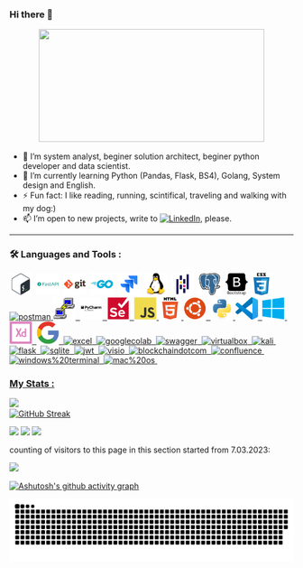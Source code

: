 ### Hi there 👋

<!--
**Sinrez/Sinrez** is a ✨ _special_ ✨ repository because its `README.md` (this file) appears on your GitHub profile.

Here are some ideas to get you started:

- 🔭 I’m currently working on ...
- 🌱 I’m currently learning ...
- 👯 I’m looking to collaborate on ...
- 🤔 I’m looking for help with ...
- 💬 Ask me about ...
- 📫 How to reach me: ...
- 😄 Pronouns: ...
- ⚡ Fun fact: ...
-->
<div align="center">
  <img src="https://media.giphy.com/media/5QMOLk7Yro0ZvarF38/giphy.gif" width="400" height="200"/>
</div>

- 🔭 I’m system analyst, beginer solution architect, beginer python developer and data scientist.
- 🌱 I’m currently learning Python (Pandas, Flask, BS4), Golang, System design and English.
- ⚡ Fun fact: I like reading, running, scintifical, traveling and walking with my dog:)
-  📫  I’m open to new projects, write to
[![LinkedIn](https://img.shields.io/badge/-LinkedIn-090909?style=for-the-badge&logo=linkedin&logoColor=007BB6)](https://www.linkedin.com/in/alexander-k-b9979aa2/), please.
- ---
### :hammer_and_wrench: Languages and Tools :

<div>
  <img src="https://github.com/devicons/devicon/blob/master/icons/bash/bash-original.svg" title="bash" alt="bash" width="40" height="40"/>&nbsp;
  <img src="https://github.com/devicons/devicon/blob/master/icons/fastapi/fastapi-original-wordmark.svg" title="fastapi" alt="fastapi" width="40" height="40"/>&nbsp;
  <img src="https://github.com/devicons/devicon/blob/master/icons/git/git-original-wordmark.svg" title="git" alt="git" width="40" height="40"/>&nbsp;
  <img src="https://github.com/devicons/devicon/blob/master/icons/go/go-original-wordmark.svg" title="go" alt="go" width="40" height="40"/>&nbsp;
  <img src="https://github.com/devicons/devicon/blob/master/icons/jira/jira-original.svg" title="jira" alt="jira" width="40" height="40"/>&nbsp;
  <img src="https://github.com/devicons/devicon/blob/master/icons/linux/linux-original.svg" title="linux" alt="linux" width="40" height="40"/>&nbsp;
  <img src="https://github.com/devicons/devicon/blob/master/icons/pandas/pandas-original.svg" title="pandas" alt="pandas" width="40" height="40"/>&nbsp;
  <img src="https://github.com/devicons/devicon/blob/master/icons/postgresql/postgresql-original.svg" title="postgresql" alt="postgresql" width="40" height="40"/>&nbsp;
	<img src="https://raw.githubusercontent.com/devicons/devicon/master/icons/bootstrap/bootstrap-plain-wordmark.svg" alt="bootstrap" width="40" height="40"/> </a> <a href="https://www.w3schools.com/css/" target="_blank"> <img src="https://raw.githubusercontent.com/devicons/devicon/master/icons/css3/css3-original-wordmark.svg" alt="css3" width="40" height="40"/> </a> <a href="https://www.djangoproject.com/" target="_blank">
	<img src="https://www.vectorlogo.zone/logos/getpostman/getpostman-icon.svg" alt="postman" width="40" height="40"/>
  <img src="https://github.com/devicons/devicon/blob/master/icons/putty/putty-original.svg" title="putty" alt="putty" width="40" height="40"/>&nbsp;
  <img src="https://github.com/devicons/devicon/blob/master/icons/pycharm/pycharm-original-wordmark.svg" title="pycharm" alt="pycharm" width="40" height="40"/>&nbsp;
  <img src="https://github.com/devicons/devicon/blob/master/icons/selenium/selenium-original.svg" title="selenium" alt="selenium" width="40" height="40"/>&nbsp;
	<img src="https://raw.githubusercontent.com/devicons/devicon/master/icons/javascript/javascript-original.svg" alt="javascript" width="40" height="40"/>
	<a href="https://www.w3.org/html/" target="_blank"> <img src="https://raw.githubusercontent.com/devicons/devicon/master/icons/html5/html5-original-wordmark.svg" alt="html5" width="40" height="40"/>
  <img src="https://github.com/devicons/devicon/blob/master/icons/ubuntu/ubuntu-plain.svg" title="ubuntu" alt="ubuntu" width="40" height="40"/>&nbsp;
 <img src="https://raw.githubusercontent.com/devicons/devicon/master/icons/python/python-original.svg" alt="python" width="40" height="40"/> 
  <img src="https://github.com/devicons/devicon/blob/master/icons/vscode/vscode-original.svg" title="vscode" alt="vscode" width="40" height="40"/>&nbsp;
  <img src="https://github.com/devicons/devicon/blob/master/icons/windows8/windows8-original.svg" title="windows8" alt="windows8" width="40" height="40"/>&nbsp;
  <img src="https://github.com/devicons/devicon/blob/master/icons/xd/xd-line.svg" title="xd" alt="xd" width="40" height="40"/>&nbsp;
  <img src="https://github.com/devicons/devicon/blob/master/icons/google/google-original.svg" title="google" alt="google" width="40" height="40"/>&nbsp;
<img src="https://img.shields.io/badge/Microsoft_Excel-217346?style=for-the-badge&logo=microsoft-excel&logoColor=white" title="excel" alt="excel"/>&nbsp;
<img src="https://img.shields.io/badge/Colab-F9AB00?style=for-the-badge&logo=googlecolab&color=525252" title="googlecolab" alt="googlecolab"/>&nbsp;
<img src="https://img.shields.io/badge/-Swagger-%23Clojure?style=for-the-badge&logo=swagger&logoColor=white" title="swagger" alt="swagger"/>&nbsp;
<img src="https://img.shields.io/badge/VirtualBox-183A61?logo=virtualbox&logoColor=white&style=for-the-badge" title="virtualbox" alt="virtualbox"/>&nbsp;
<img src="https://img.shields.io/badge/Kali_Linux-557C94?style=for-the-badge&logo=kali-linux&logoColor=white" title="kali" alt="kali"/>&nbsp;
<img src="https://img.shields.io/badge/Flask-000000?style=for-the-badge&logo=flask&logoColor=white" title="flask" alt="flask"/>&nbsp;
<img src="https://img.shields.io/badge/SQLite-07405E?style=for-the-badge&logo=sqlite&logoColor=white" title="sqlite" alt="sqlite"/>&nbsp;
<img src="https://img.shields.io/badge/json%20web%20tokens-323330?style=for-the-badge&logo=json-web-tokens&logoColor=pink" title="jwt" alt="jwt"/>&nbsp;
<img src="https://img.shields.io/badge/Microsoft_Visio-3955A3?style=for-the-badgee&logo=microsoft-visio&logoColor=white" title="visio" alt="visio"/>&nbsp;
<img src="https://img.shields.io/badge/Blockchain.com-121D33?logo=blockchaindotcom&logoColor=fff&style=for-the-badge" title="blockchaindotcom" alt="blockchaindotcom"/>&nbsp;
<img src="https://img.shields.io/badge/confluence-%23172BF4.svg?style=for-the-badge&logo=confluence&logoColor=white" title="confluence" alt="confluence"/>&nbsp;
<img src="https://img.shields.io/badge/windows%20terminal-4D4D4D?style=for-the-badge&logo=windows%20terminal&logoColor=white" title="windows%20terminal" alt="windows%20terminal"/>&nbsp;
<img src="https://img.shields.io/badge/mac%20os-000000?style=for-the-badge&logo=apple&logoColor=white" title="mac%20os" alt="mac%20os"/>&nbsp;
</div>

### My Stats :
![](https://komarev.com/ghpvc/?username=Sinrez)
<br>
[![GitHub Streak](http://github-readme-streak-stats.herokuapp.com?user=Sinrez&theme=dark&background=000000)](https://git.io/streak-stats)

<div id="stat">
	<img src="https://github-profile-summary-cards.vercel.app/api/cards/profile-details?username=Sinrez&theme=github_dark"/>
	<img src="https://github-profile-summary-cards.vercel.app/api/cards/most-commit-language?username=Sinrez&theme=github_dark"/>
	<img src="https://github-profile-summary-cards.vercel.app/api/cards/stats?username=Sinrez&theme=github_dark"/>
</div>

counting of visitors to this page in this section started from 7.03.2023:
<!--
<br>
<a href="https://info.flagcounter.com/derZ"><img src="https://s01.flagcounter.com/count2/derZ/bg_FFFFFF/txt_000000/border_CCCCCC/columns_8/maxflags_250/viewers_0/labels_1/pageviews_1/flags_0/percent_0/"></a>
-->
<a href="https://info.flagcounter.com/derZ"><img src="https://s01.flagcounter.com/count2/derZ/bg_FFFFFF/txt_000000/border_CCCCCC/columns_8/maxflags_250/viewers_0/labels_1/pageviews_1/flags_0/percent_0/" border="0"></a>	

[![Ashutosh's github activity graph](https://github-readme-activity-graph.cyclic.app/graph?username=Sinrez&theme=vue&custom_title=My%20contributions%20graph&hide_border=true)](https://github.com/ashutosh00710/github-readme-activity-graph)


![Snake animation](https://github.com/Sinrez/Sinrez/blob/main/github-contribution-grid-snake.svg)


